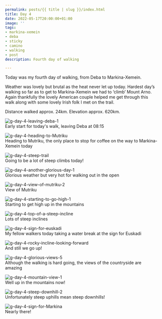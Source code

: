 ```yaml
---
permalink: posts/{{ title | slug }}/index.html
title: Day 4
date: 2022-05-17T20:00:00+01:00
image: ''
tags:
- markina-xemein
- deba
- sticky
- camino
- walking
- post
description: Fourth day of walking

---
```

<!-- Excerpt Start -->
Today was my fourth day of walking, from Deba to Markina-Xemein. 
<!-- Excerpt End --> 

Weather was lovely but brutal as the heat never let up today. Hardest day’s walking so far as to get to Markina-Xemein we had to ‘climb’ Mount Arno. Again thankfully the lovely American couple helped me get through this walk along with some lovely Irish folk I met on the trail. 

Distance walked approx. 24km. Elevation approx. 620km. 

![g-day-4-leaving-deba-1](/images/g-day-4-leaving-deba-1.jpg)  
Early start for today's walk, leaving Deba at 08:15

![g-day-4-heading-to-Mutriku](/images/g-day-4-heading-to-Mutriku.jpg)  
Heading to Mutriku, the only place to stop for coffee on the way to Markina-Xemein today

![g-day-4-steep-trail](/images/g-day-4-steep-trail.jpg)  
Going to be a lot of steep climbs today!

![g-day-4-another-glorious-day-1](/images/g-day-4-another-glorious-day-1.jpg)  
Glorious weather but very hot for walking out in the open

![g-day-4-view-of-mutriku-2](/images/g-day-4-view-of-mutriku-2.jpg)  
View of Mutriku

![g-day-4-starting-to-go-high-1](/images/g-day-4-starting-to-go-high-1.jpg)  
Starting to get high up in the mountains

![g-day-4-top-of-a-steep-incline](/images/g-day-4-top-of-a-steep-incline.jpg)  
Lots of steep inclines 

![g-day-4-sign-for-euskadi](/images/g-day-4-sign-for-euskadi.jpg)  
My fellow walkers today taking a water break at the sign for Euskadi

![g-day-4-rocky-incline-looking-forward](/images/g-day-4-rocky-incline-looking-forward.jpg)  
And still we go up! 

![g-day-4-glorious-views-5](/images/g-day-4-glorious-views-5.jpg)  
Although the walking is hard going, the views of the countryside are amazing

![g-day-4-mountain-view-1](/images/g-day-4-mountain-view-1.jpg)  
Well up in the mountains now!

![g-day-4-steep-downhill-2](/images/g-day-4-steep-downhill-2.jpg)  
Unfortunately steep uphills mean steep downhills!

![g-day-4-sign-for-Markina](/images/g-day-4-sign-for-Markina.jpg)  
Nearly there!

